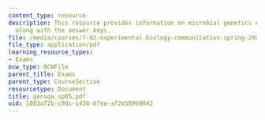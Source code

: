 ```yaml
---
content_type: resource
description: This resource provides information on microbial genetics exam study questions
  along with the answer keys.
file: /media/courses/7-02-experimental-biology-communication-spring-2005/1083a72bc9dcc43067eaaf2e509b9042_gensqa_sp05.pdf
file_type: application/pdf
learning_resource_types:
- Exams
ocw_type: OCWFile
parent_title: Exams
parent_type: CourseSection
resourcetype: Document
title: gensqa_sp05.pdf
uid: 1083a72b-c9dc-c430-67ea-af2e509b9042
---
```

